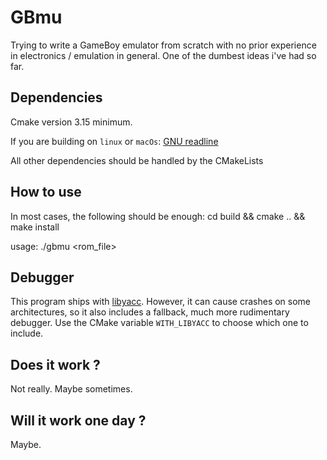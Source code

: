 # GBmu

Trying to write a GameBoy emulator from scratch with no prior experience in electronics / emulation in general.
One of the dumbest ideas i've had so far.

## Dependencies

Cmake version 3.15 minimum.

If you are building on `linux` or `macOs`: [GNU readline](https://tiswww.case.edu/php/chet/readline/rltop.html)

All other dependencies should be handled by the CMakeLists

## How to use

In most cases, the following should be enough:
cd build && cmake .. && make install

usage: ./gbmu <rom_file>

## Debugger

This program ships with [libyacc](https://github.com/ldedier/libyacc). However, it can cause crashes on some architectures, so it also includes a fallback, much more rudimentary debugger. Use the CMake variable `WITH_LIBYACC` to choose which one to include.

## Does it work ?

Not really. Maybe sometimes.

## Will it work one day ?

Maybe.
